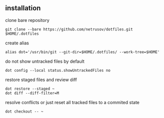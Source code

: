 ## installation

clone bare repository

```shell script
git clone --bare https://github.com/netrusov/dotfiles.git $HOME/.dotfiles
```

create alias

```shell script
alias dot='/usr/bin/git --git-dir=$HOME/.dotfiles/ --work-tree=$HOME'
```

do not show untracked files by default

```shell script
dot config --local status.showUntrackedFiles no
```

restore staged files and review diff

```shell script
dot restore --staged ~
dot diff --diff-filter=M
```

resolve conflicts or just reset all tracked files to a commited state

```shell script
dot checkout -- ~
```

